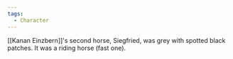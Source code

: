 ```yaml
---
tags:
  - Character
---
```

[[Kanan Einzbern]]'s second horse, Siegfried, was grey with spotted black patches. It was a riding horse (fast one).